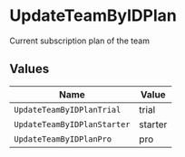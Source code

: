 # UpdateTeamByIDPlan

Current subscription plan of the team


## Values

| Name                        | Value                       |
| --------------------------- | --------------------------- |
| `UpdateTeamByIDPlanTrial`   | trial                       |
| `UpdateTeamByIDPlanStarter` | starter                     |
| `UpdateTeamByIDPlanPro`     | pro                         |